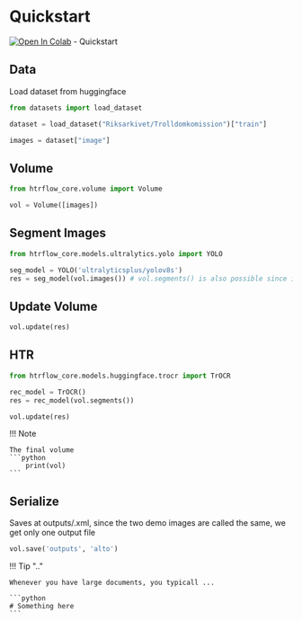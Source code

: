 # Quickstart

[![Open In Colab](https://colab.research.google.com/assets/colab-badge.svg)](https://colab.research.google.com/drive/1BoQ_vakEVtojsd2x_U6-_x52OOuqruj2?usp=sharing) - Quickstart

## Data

Load dataset from huggingface

```python
from datasets import load_dataset

dataset = load_dataset("Riksarkivet/Trolldomkomission")["train"]

images = dataset["image"]
```

## Volume

```python
from htrflow_core.volume import Volume

vol = Volume([images])

```

## **Segment Images**

```python
from htrflow_core.models.ultralytics.yolo import YOLO

seg_model = YOLO('ultralyticsplus/yolov8s')
res = seg_model(vol.images()) # vol.segments() is also possible since it points to the images
```

## Update Volume

```python
vol.update(res)
```

## HTR

```python
from htrflow_core.models.huggingface.trocr import TrOCR

rec_model = TrOCR()
res = rec_model(vol.segments())

vol.update(res)
```

!!! Note

    The final volume
    ```python
        print(vol)
    ```

## Serialize

Saves at outputs/.xml, since the two demo images are called the same, we get only one output file

```python
vol.save('outputs', 'alto')
```

!!! Tip ".."

    Whenever you have large documents, you typicall ...

    ```python
    # Something here
    ```
